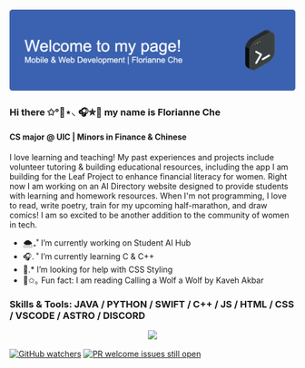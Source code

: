 ### ![Header](./github-header-image.png)
### Hi there ✩°🌊⋆⸜ 🎧✮🫧 my name is Florianne Che
#### CS major @ UIC | Minors in Finance & Chinese

I love learning and teaching! My past experiences and projects include volunteer tutoring & building educational resources, including the app I am building for the Leaf Project to enhance financial literacy for women. Right now I am working on an AI Directory website designed to provide students with learning and homework resources. When I'm not programming, I love to read, write poetry, train for my upcoming half-marathon, and draw comics! I am so excited to be another addition to the community of women in tech. 

- 🌨️₊˚ I’m currently working on Student AI Hub 
- 🎧. ˚ I’m currently learning C & C++ 
- 🩵.* I’m looking for help with CSS Styling 
- 🎐✩｡ Fun fact: I am reading Calling a Wolf a Wolf by Kaveh Akbar

### Skills & Tools: JAVA / PYTHON / SWIFT / C++ / JS / HTML / CSS / VSCODE / ASTRO / DISCORD

<p align="center">
  <a href="https://skillicons.dev">
    <img src="https://skillicons.dev/icons?i=java,py,swift,cpp,js,html,css,vscode,astro,discord" />
  </a>
</p>

[![GitHub watchers](https://img.shields.io/github/watchers/Naereen/StrapDown.js.svg?style=social&label=Watch&maxAge=2592000)](https://GitHub.com/Naereen/StrapDown.js/watchers/)
[![PR welcome issues still open](https://badgen.net/https/pr-welcome-badge.vercel.app/api/badge/fastify/help)](https://github.com/sinchang/pr-welcome-badge)
